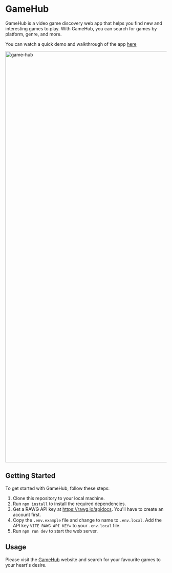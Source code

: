 # GameHub

GameHub is a video game discovery web app that helps you find new and interesting games to play. With GameHub, you can search for games by platform, genre, and more.

You can watch a quick demo and walkthrough of the app [here](https://youtu.be/u7ZVnRcIt1I)

<img width="1280" alt="game-hub" src="https://user-images.githubusercontent.com/85605968/233994639-c2562df3-994b-49d4-91a3-aceee7384e2e.png">

## Getting Started

To get started with GameHub, follow these steps:

1. Clone this repository to your local machine.
2. Run `npm install` to install the required dependencies.
3. Get a RAWG API key at https://rawg.io/apidocs. You'll have to create an account first.
4. Copy the ``.env.example`` file and change to name to ``.env.local``. Add the API key ``VITE_RAWG_API_KEY=`` to your ``.env.local`` file.
5. Run `npm run dev` to start the web server.

## Usage

Please visit the [GameHub](https://game-hub-ruddy.vercel.app/) website and search for your favourite games to your heart's desire.
